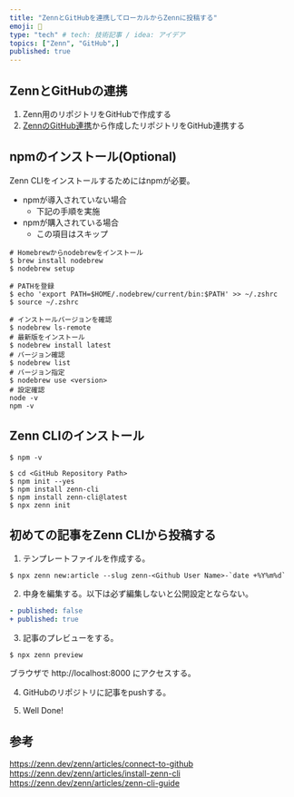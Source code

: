 ```yaml
---
title: "ZennとGitHubを連携してローカルからZennに投稿する"
emoji: 🚀
type: "tech" # tech: 技術記事 / idea: アイデア
topics: ["Zenn", "GitHub",]
published: true
---
```


## ZennとGitHubの連携

1. Zenn用のリポジトリをGitHubで作成する
2. [ZennのGitHub連携](https://zenn.dev/dashboard/deploys)から作成したリポジトリをGitHub連携する


## npmのインストール(Optional)
Zenn CLIをインストールするためにはnpmが必要。
- npmが導入されていない場合
  - 下記の手順を実施
- npmが購入されている場合
  - この項目はスキップ

```shell
# Homebrewからnodebrewをインストール
$ brew install nodebrew
$ nodebrew setup

# PATHを登録
$ echo 'export PATH=$HOME/.nodebrew/current/bin:$PATH' >> ~/.zshrc
$ source ~/.zshrc

# インストールバージョンを確認
$ nodebrew ls-remote
# 最新版をインストール
$ nodebrew install latest
# バージョン確認
$ nodebrew list
# バージョン指定
$ nodebrew use <version>
# 設定確認
node -v
npm -v
```

## Zenn CLIのインストール

```shell
$ npm -v

$ cd <GitHub Repository Path>
$ npm init --yes
$ npm install zenn-cli
$ npm install zenn-cli@latest
$ npx zenn init
```


## 初めての記事をZenn CLIから投稿する

1. テンプレートファイルを作成する。
```shell
$ npx zenn new:article --slug zenn-<Github User Name>-`date +%Y%m%d`
```

2. 中身を編集する。以下は必ず編集しないと公開設定とならない。
```yml
- published: false
+ published: true
```

3. 記事のプレビューをする。
```shell
$ npx zenn preview
```
ブラウザで http://localhost:8000 にアクセスする。


4. GitHubのリポジトリに記事をpushする。

5. Well Done!


## 参考
https://zenn.dev/zenn/articles/connect-to-github  
https://zenn.dev/zenn/articles/install-zenn-cli  
https://zenn.dev/zenn/articles/zenn-cli-guide  
